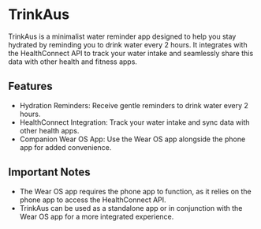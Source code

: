# TrinkAus

TrinkAus is a minimalist water reminder app designed to help you stay hydrated by reminding you to drink water every 2 hours.
It integrates with the HealthConnect API to track your water intake and seamlessly share this data with other health and fitness apps.

## Features

- Hydration Reminders: Receive gentle reminders to drink water every 2 hours.
- HealthConnect Integration: Track your water intake and sync data with other health apps.
- Companion Wear OS App: Use the Wear OS app alongside the phone app for added convenience.

## Important Notes

- The Wear OS app requires the phone app to function, as it relies on the phone app to access the HealthConnect API.
- TrinkAus can be used as a standalone app or in conjunction with the Wear OS app for a more integrated experience.
